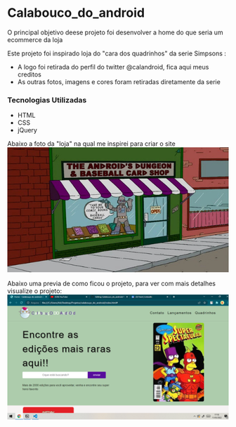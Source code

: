# Calabouco_do_android
O principal objetivo deese projeto foi desenvolver a home do que seria um ecommerce da loja

Este projeto foi inspirado loja do "cara dos quadrinhos" da serie Simpsons :
- A logo foi retirada do perfil do twitter @calandroid, fica aqui meus creditos
- As outras fotos, imagens e cores foram retiradas diretamente da serie

### Tecnologias Utilizadas
- HTML
- CSS
- jQuery


Abaixo a foto da "loja" na qual me inspirei para criar o site
<img src="img/fachada_loja.jpg">

Abaixo uma previa de como ficou o projeto, para ver com mais detalhes visualize o projeto:
<img src="img/apresentacao_git.png">
